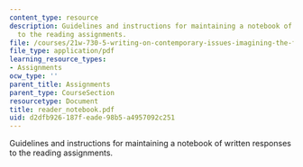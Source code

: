 ```yaml
---
content_type: resource
description: Guidelines and instructions for maintaining a notebook of written responses
  to the reading assignments.
file: /courses/21w-730-5-writing-on-contemporary-issues-imagining-the-future-fall-2007/d2dfb926187feade98b5a4957092c251_reader_notebook.pdf
file_type: application/pdf
learning_resource_types:
- Assignments
ocw_type: ''
parent_title: Assignments
parent_type: CourseSection
resourcetype: Document
title: reader_notebook.pdf
uid: d2dfb926-187f-eade-98b5-a4957092c251
---
```

Guidelines and instructions for maintaining a notebook of written responses to the reading assignments.

